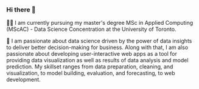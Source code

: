 ### Hi there 👋

👩‍💻 I am currently pursuing my master's degree MSc in Applied Computing (MScAC) - Data Science Concentration at the University of Toronto. 

🥰 I am passionate about data science driven by the power of data insights to deliver better decision-making for business. Along with that, I am also passionate about developing user-interactive web apps as a tool for providing data visualization as well as results of data analysis and model prediction. My skillset ranges from data preparation, cleaning, and visualization, to model building, evaluation, and forecasting, to web development.

<!--
**yujiech00/yujiech00** is a ✨ _special_ ✨ repository because its `README.md` (this file) appears on your GitHub profile.

Here are some ideas to get you started:

- 🔭 I’m currently working on ...
- 🌱 I’m currently learning ...
- 👯 I’m looking to collaborate on ...
- 🤔 I’m looking for help with ...
- 💬 Ask me about ...
- 📫 How to reach me: ...
- 😄 Pronouns: ...
- ⚡ Fun fact: ...
-->
